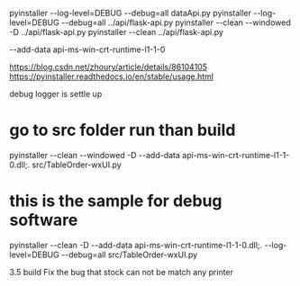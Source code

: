 pyinstaller --log-level=DEBUG --debug=all dataApi.py
pyinstaller --log-level=DEBUG --debug=all ../api/flask-api.py
pyinstaller --clean --windowed -D ../api/flask-api.py
pyinstaller --clean ../api/flask-api.py

--add-data api-ms-win-crt-runtime-l1-1-0

https://blog.csdn.net/zhoury/article/details/86104105
https://pyinstaller.readthedocs.io/en/stable/usage.html


debug logger is settle up

# go to src folder run than build
pyinstaller --clean --windowed -D --add-data api-ms-win-crt-runtime-l1-1-0.dll;. src/TableOrder-wxUI.py

# this is the sample for debug software
pyinstaller --clean -D --add-data api-ms-win-crt-runtime-l1-1-0.dll;. --log-level=DEBUG --debug=all src/TableOrder-wxUI.py

3.5 build
Fix the bug that stock can not be match any printer